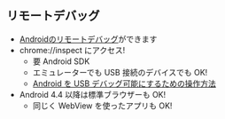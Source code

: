 ## リモートデバッグ
 * [Androidのリモートデバッグ](https://developer.chrome.com/devtools/docs/remote-debugging)ができます
 * chrome://inspect にアクセス!
   - 要 Android SDK
   - エミュレーターでも USB 接続のデバイスでも OK!
   - [Android を USB デバッグ可能にするための操作方法](https://developer.chrome.com/devtools/docs/remote-debugging#setting-up-device)
 * Android 4.4 以降は標準ブラウザーも OK!
   - 同じく WebView を使ったアプリも OK!
